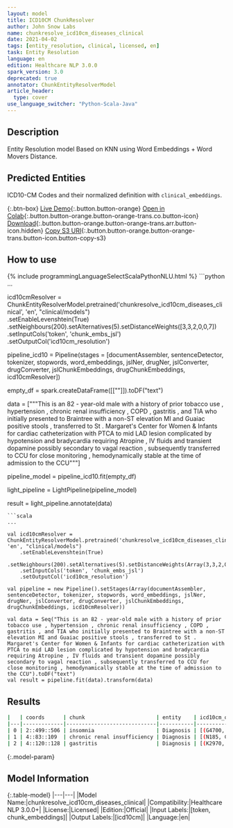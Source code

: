 ```yaml
---
layout: model
title: ICD10CM ChunkResolver
author: John Snow Labs
name: chunkresolve_icd10cm_diseases_clinical
date: 2021-04-02
tags: [entity_resolution, clinical, licensed, en]
task: Entity Resolution
language: en
edition: Healthcare NLP 3.0.0
spark_version: 3.0
deprecated: true
annotator: ChunkEntityResolverModel
article_header:
  type: cover
use_language_switcher: "Python-Scala-Java"
---
```


## Description

Entity Resolution model Based on KNN using Word Embeddings + Word Movers Distance.

## Predicted Entities

ICD10-CM Codes and their normalized definition with ``clinical_embeddings``.

{:.btn-box}
[Live Demo](https://demo.johnsnowlabs.com/healthcare/ER_ICD10_CM/){:.button.button-orange}
[Open in Colab](https://colab.research.google.com/github/JohnSnowLabs/spark-nlp-workshop/blob/master/tutorials/Certification_Trainings/Healthcare/3.Clinical_Entity_Resolvers.ipynb){:.button.button-orange.button-orange-trans.co.button-icon}
[Download](https://s3.amazonaws.com/auxdata.johnsnowlabs.com/clinical/models/chunkresolve_icd10cm_diseases_clinical_en_3.0.0_3.0_1617355419289.zip){:.button.button-orange.button-orange-trans.arr.button-icon.hidden}
[Copy S3 URI](s3://auxdata.johnsnowlabs.com/clinical/models/chunkresolve_icd10cm_diseases_clinical_en_3.0.0_3.0_1617355419289.zip){:.button.button-orange.button-orange-trans.button-icon.button-copy-s3}

## How to use



<div class="tabs-box" markdown="1">
{% include programmingLanguageSelectScalaPythonNLU.html %}
```python
...

icd10cmResolver = ChunkEntityResolverModel.pretrained('chunkresolve_icd10cm_diseases_clinical', 'en', "clinical/models")\
    .setEnableLevenshtein(True)\
    .setNeighbours(200).setAlternatives(5).setDistanceWeights([3,3,2,0,0,7])\
    .setInputCols('token', 'chunk_embs_jsl')\
    .setOutputCol('icd10cm_resolution')

pipeline_icd10 = Pipeline(stages = [documentAssembler, sentenceDetector, tokenizer, stopwords, word_embeddings, jslNer, drugNer, jslConverter, drugConverter, jslChunkEmbeddings, drugChunkEmbeddings, icd10cmResolver])

empty_df = spark.createDataFrame([[""]]).toDF("text")

data = ["""This is an 82 - year-old male with a history of prior tobacco use , hypertension , chronic renal insufficiency , COPD , gastritis , and TIA who initially presented to Braintree with a non-ST elevation MI and Guaiac positive stools , transferred to St . Margaret's Center for Women & Infants for cardiac catheterization with PTCA to mid LAD lesion complicated by hypotension and bradycardia requiring Atropine , IV fluids and transient dopamine possibly secondary to vagal reaction , subsequently transferred to CCU for close monitoring , hemodynamically stable at the time of admission to the CCU"""]

pipeline_model = pipeline_icd10.fit(empty_df)

light_pipeline = LightPipeline(pipeline_model)

result = light_pipeline.annotate(data)
```
```scala
...

val icd10cmResolver = ChunkEntityResolverModel.pretrained('chunkresolve_icd10cm_diseases_clinical', 'en', "clinical/models")
    .setEnableLevenshtein(True)
    .setNeighbours(200).setAlternatives(5).setDistanceWeights(Array(3,3,2,0,0,7))
    .setInputCols('token', 'chunk_embs_jsl')
    .setOutputCol('icd10cm_resolution')

val pipeline = new Pipeline().setStages(Array(documentAssembler, sentenceDetector, tokenizer, stopwords, word_embeddings, jslNer, drugNer, jslConverter, drugConverter, jslChunkEmbeddings, drugChunkEmbeddings, icd10cmResolver))

val data = Seq("This is an 82 - year-old male with a history of prior tobacco use , hypertension , chronic renal insufficiency , COPD , gastritis , and TIA who initially presented to Braintree with a non-ST elevation MI and Guaiac positive stools , transferred to St . Margaret's Center for Women & Infants for cardiac catheterization with PTCA to mid LAD lesion complicated by hypotension and bradycardia requiring Atropine , IV fluids and transient dopamine possibly secondary to vagal reaction , subsequently transferred to CCU for close monitoring , hemodynamically stable at the time of admission to the CCU").toDF("text")
val result = pipeline.fit(data).transform(data)
```
</div>

## Results

```bash
|   | coords      | chunk                       | entity    | icd10cm_opts                                                                              |
|---|-------------|-----------------------------|-----------|-------------------------------------------------------------------------------------------|
| 0 | 2::499::506 | insomnia                    | Diagnosis | [(G4700, Insomnia, unspecified), (G4709, Other insomnia), (F5102, Adjustment insomnia)...]|
| 1 | 4::83::109  | chronic renal insufficiency | Diagnosis | [(N185, Chronic kidney disease, stage 5), (N181, Chronic kidney disease, stage 1), (N1...]|
| 2 | 4::120::128 | gastritis                   | Diagnosis | [(K2970, Gastritis, unspecified, without bleeding), (B9681, Helicobacter pylori [H. py...]|
```

{:.model-param}
## Model Information

{:.table-model}
|---|---|
|Model Name:|chunkresolve_icd10cm_diseases_clinical|
|Compatibility:|Healthcare NLP 3.0.0+|
|License:|Licensed|
|Edition:|Official|
|Input Labels:|[token, chunk_embeddings]|
|Output Labels:|[icd10cm]|
|Language:|en|
